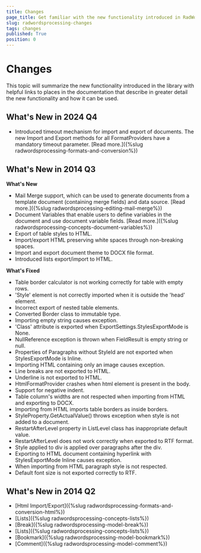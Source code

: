 ```yaml
---
title: Changes
page_title: Get familiar with the new functionality introduced in RadWordsProcessing.
slug: radwordsprocessing-changes
tags: changes
published: True
position: 0
---
```


# Changes

This topic will summarize the new functionality introduced in the library with helpful links to places in the documentation that describe in greater detail the new functionality and how it can be used.

## What's New in 2024 Q4

* Introduced timeout mechanism for import and export of documents. The new Import and Export methods for all FormatProviders have a mandatory timeout parameter.  [Read more.]({%slug radwordsprocessing-formats-and-conversion%}) 

## What's New in 2014 Q3

__What's New__

* Mail Merge support, which can be used to generate documents from a template document (containing merge fields) and data source. [Read more.]({%slug radwordsprocessing-editing-mail-merge%})
* Document Variables that enable users to define variables in the document and use document variable fields. [Read more.]({%slug radwordsprocessing-concepts-document-variables%})
* Export of table styles to HTML.           
* Import/export HTML preserving white spaces through non-breaking spaces.           
* Import and export document theme to DOCX file format.          
* Introduced lists export/import to HTML.
            
__What's Fixed__

* Table border calculator is not working correctly for table with empty rows.            
* 'Style' element is not correctly imported when it is outside the 'head' element.           
* Incorrect export of nested table elements.           
* Converted Border class to immutable type.           
* Importing empty string causes exception.           
* 'Class' attribute is exported when ExportSettings.StylesExportMode is None.           
* NullReference exception is thrown when FieldResult is empty string or null.           
* Properties of Paragraphs without StyleId are not exported when StylesExportMode is Inline.           
* Importing HTML containing only an image causes exception.           
* Line breaks are not exported to HTML.           
* Underline is not exported to HTML.           
* HtmlFormatProvider crashes when html element is present in the body.           
* Support for negative indent.           
* Table column's widths are not respected when importing from HTML and exporting to DOCX.           
* Importing from HTML imports table borders as inside borders.           
* StyleProperty.GetActualValue() throws exception when style is not added to a document.           
* RestartAfterLevel property in ListLevel class has inappropriate default value.           
* RestartAfterLevel does not work correctly when exported to RTF format.           
* Style applied to div is applied over paragraphs after the div.           
* Exporting to HTML document containing hyperlink with StylesExportMode Inline causes exception.          
* When importing from HTML paragraph style is not respected.          
* Default font size is not exported correctly to RTF.
            
## What's New in 2014 Q2

* [Html Import/Export]({%slug radwordsprocessing-formats-and-conversion-html%})
* [Lists]({%slug radwordsprocessing-concepts-lists%})
* [Break]({%slug radwordsprocessing-model-break%})
* [Lists]({%slug radwordsprocessing-concepts-lists%})
* [Bookmark]({%slug radwordsprocessing-model-bookmark%})
* [Comment]({%slug radwordsprocessing-model-comment%})
